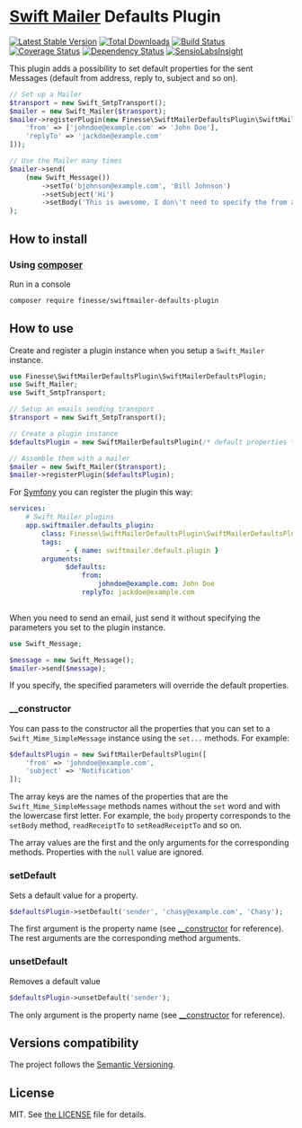 # [Swift Mailer](https://swiftmailer.symfony.com/) Defaults Plugin

[![Latest Stable Version](https://poser.pugx.org/finesse/swiftmailer-defaults-plugin/v/stable)](https://packagist.org/packages/finesse/swiftmailer-defaults-plugin)
[![Total Downloads](https://poser.pugx.org/finesse/swiftmailer-defaults-plugin/downloads)](https://packagist.org/packages/finesse/swiftmailer-defaults-plugin)
[![Build Status](https://php-eye.com/badge/finesse/swiftmailer-defaults-plugin/tested.svg)](https://travis-ci.org/FinesseRus/SwiftMailerDefaultsPlugin)
[![Coverage Status](https://coveralls.io/repos/github/FinesseRus/SwiftMailerDefaultsPlugin/badge.svg?branch=master)](https://coveralls.io/github/FinesseRus/SwiftMailerDefaultsPlugin?branch=master)
[![Dependency Status](https://www.versioneye.com/php/finesse:swiftmailer-defaults-plugin/badge)](https://www.versioneye.com/php/finesse:swiftmailer-defaults-plugin)
[![SensioLabsInsight](https://insight.sensiolabs.com/projects/c0423fb6-bfb0-47a4-8a0c-eaae3e400634/mini.png)](https://insight.sensiolabs.com/projects/c0423fb6-bfb0-47a4-8a0c-eaae3e400634)

This plugin adds a possibility to set default properties for the sent Messages 
(default from address, reply to, subject and so on).

```php
// Set up a Mailer
$transport = new Swift_SmtpTransport();
$mailer = new Swift_Mailer($transport);
$mailer->registerPlugin(new Finesse\SwiftMailerDefaultsPlugin\SwiftMailerDefaultsPlugin([
    'from' => ['johndoe@example.com' => 'John Doe'],
    'replyTo' => 'jackdoe@example.com'
]));

// Use the Mailer many times
$mailer->send(
    (new Swift_Message())
        ->setTo('bjohnson@example.com', 'Bill Johnson')
        ->setSubject('Hi')
        ->setBody('This is awesome, I don\'t need to specify the from address!')
);
```


## How to install

### Using [composer](https://getcomposer.org)

Run in a console

```bash
composer require finesse/swiftmailer-defaults-plugin
```


## How to use

Create and register a plugin instance when you setup a `Swift_Mailer` instance.

```php
use Finesse\SwiftMailerDefaultsPlugin\SwiftMailerDefaultsPlugin;
use Swift_Mailer;
use Swift_SmtpTransport;

// Setup an emails sending transport
$transport = new Swift_SmtpTransport();

// Create a plugin instance
$defaultsPlugin = new SwiftMailerDefaultsPlugin(/* default properties */);

// Assemble them with a mailer
$mailer = new Swift_Mailer($transport);
$mailer->registerPlugin($defaultsPlugin);
```

For [Symfony](https://github.com/symfony/swiftmailer-bundle) you can register the plugin this way:

```yaml
services:
    # Swift Mailer plugins
    app.swiftmailer.defaults_plugin:
        class: Finesse\SwiftMailerDefaultsPlugin\SwiftMailerDefaultsPlugin
        tags:
              - { name: swiftmailer.default.plugin }
        arguments:
              $defaults:
                  from:
                      johndoe@example.com: John Doe
                  replyTo: jackdoe@example.com
     
```

When you need to send an email, just send it without specifying the parameters you set to the plugin instance.

```php
use Swift_Message;

$message = new Swift_Message();
$mailer->send($message);
```

If you specify, the specified parameters will override the default properties.

### __constructor

You can pass to the constructor all the properties that you can set to a `Swift_Mime_SimpleMessage` instance using the 
`set...` methods. For example:

```php
$defaultsPlugin = new SwiftMailerDefaultsPlugin([
    'from' => 'johndoe@example.com',
    'subject' => 'Notification'
]);
```

The array keys are the names of the properties that are the `Swift_Mime_SimpleMessage` methods names without the `set` 
word and with the lowercase first letter. For example, the `body` property corresponds to the `setBody` method, 
`readReceiptTo` to `setReadReceiptTo` and so on.

The array values are the first and the only arguments for the corresponding methods. Properties with the `null` value 
are ignored.

### setDefault

Sets a default value for a property.

```php
$defaultsPlugin->setDefault('sender', 'chasy@example.com', 'Chasy');
```

The first argument is the property name (see [__constructor](#__constructor) for reference). The rest arguments are the 
corresponding method arguments.

### unsetDefault

Removes a default value

```php
$defaultsPlugin->unsetDefault('sender');
```

The only argument is the property name (see [__constructor](#__constructor) for reference).


## Versions compatibility

The project follows the [Semantic Versioning](http://semver.org).


## License

MIT. See [the LICENSE](LICENSE) file for details.

